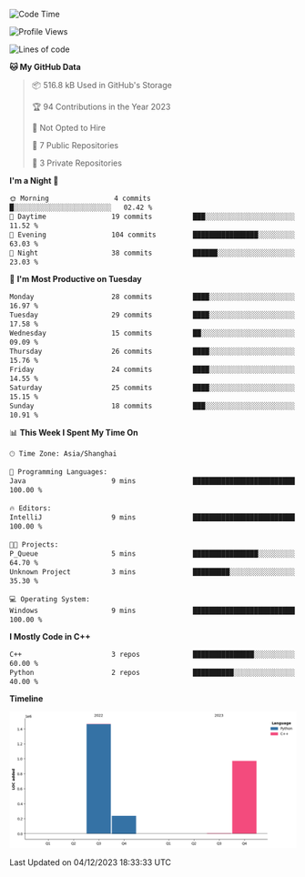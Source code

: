 <!--START_SECTION:waka-->
![Code Time](http://img.shields.io/badge/Code%20Time-63%20hrs%2035%20mins-blue)

![Profile Views](http://img.shields.io/badge/Profile%20Views-81-blue)

![Lines of code](https://img.shields.io/badge/From%20Hello%20World%20I%27ve%20Written-2.7%20million%20lines%20of%20code-blue)

**🐱 My GitHub Data** 

> 📦 516.8 kB Used in GitHub's Storage 
 > 
> 🏆 94 Contributions in the Year 2023
 > 
> 🚫 Not Opted to Hire
 > 
> 📜 7 Public Repositories 
 > 
> 🔑 3 Private Repositories 
 > 
**I'm a Night 🦉** 

```text
🌞 Morning                4 commits           █░░░░░░░░░░░░░░░░░░░░░░░░   02.42 % 
🌆 Daytime                19 commits          ███░░░░░░░░░░░░░░░░░░░░░░   11.52 % 
🌃 Evening                104 commits         ████████████████░░░░░░░░░   63.03 % 
🌙 Night                  38 commits          ██████░░░░░░░░░░░░░░░░░░░   23.03 % 
```
📅 **I'm Most Productive on Tuesday** 

```text
Monday                   28 commits          ████░░░░░░░░░░░░░░░░░░░░░   16.97 % 
Tuesday                  29 commits          ████░░░░░░░░░░░░░░░░░░░░░   17.58 % 
Wednesday                15 commits          ██░░░░░░░░░░░░░░░░░░░░░░░   09.09 % 
Thursday                 26 commits          ████░░░░░░░░░░░░░░░░░░░░░   15.76 % 
Friday                   24 commits          ████░░░░░░░░░░░░░░░░░░░░░   14.55 % 
Saturday                 25 commits          ████░░░░░░░░░░░░░░░░░░░░░   15.15 % 
Sunday                   18 commits          ███░░░░░░░░░░░░░░░░░░░░░░   10.91 % 
```


📊 **This Week I Spent My Time On** 

```text
🕑︎ Time Zone: Asia/Shanghai

💬 Programming Languages: 
Java                     9 mins              █████████████████████████   100.00 % 

🔥 Editors: 
IntelliJ                 9 mins              █████████████████████████   100.00 % 

🐱‍💻 Projects: 
P_Queue                  5 mins              ████████████████░░░░░░░░░   64.70 % 
Unknown Project          3 mins              █████████░░░░░░░░░░░░░░░░   35.30 % 

💻 Operating System: 
Windows                  9 mins              █████████████████████████   100.00 % 
```

**I Mostly Code in C++** 

```text
C++                      3 repos             ███████████████░░░░░░░░░░   60.00 % 
Python                   2 repos             ██████████░░░░░░░░░░░░░░░   40.00 % 
```



**Timeline**

![Lines of Code chart](https://raw.githubusercontent.com/LeKZzzz/LeKZzzz/master/assets/bar_graph.png)


 Last Updated on 04/12/2023 18:33:33 UTC
<!--END_SECTION:waka-->
